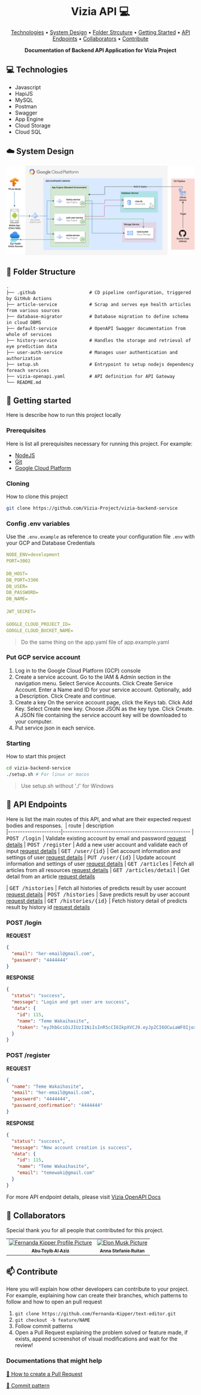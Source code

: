 <h1 align="center" style="font-weight: bold;">Vizia API 💻</h1>

<p align="center">
 <a href="#tech">Technologies</a> • 
 <a href="#cloud-architecture">System Design</a> • 
 <a href="#folder-structure">Folder Strcuture</a> • 
 <a href="#started">Getting Started</a> • 
 <a href="#routes">API Endpoints</a> •
 <a href="#colab">Collaborators</a> •
 <a href="#contribute">Contribute</a>
</p>

<p align="center">
    <b>Documentation of Backend API Application for Vizia Project</b>
</p>

<h2 id="technologies">💻 Technologies</h2>

- Javascript
- HapiJS
- MySQL
- Postman
- Swagger
- App Engine
- Cloud Storage
- Cloud SQL

<h2 id="cloud-architecture">☁️ System Design</h2>
<img src="system-design.jpg" />

<h2 id="folder-structure">📁 Folder Structure</h2>

    .
    ├── .github                    # CD pipeline configuration, triggered by GitHub Actions
    ├── article-service            # Scrap and serves eye health articles from various sources
    ├── database-migrator          # Database migration to define schema in cloud DBMS
    ├── default-service            # OpenAPI Swagger documentation from whole of services
    ├── history-service            # Handles the storage and retrieval of eye prediction data
    ├── user-auth-service          # Manages user authentication and authorization
    ├── setup.sh                   # Entrypoint to setup nodejs dependency foreach services
    ├── vizia-openapi.yaml         # API definition for API Gateway
    └── README.md

<h2 id="started">🚀 Getting started</h2>

Here is describe how to run this project locally

<h3>Prerequisites</h3>

Here is list all prerequisites necessary for running this project. For example:

- [NodeJS](https://nodejs.org/)
- [Git](https://git-scm.com/downloads)
- [Google Cloud Platform](https://console.cloud.google.com)

<h3>Cloning</h3>

How to clone this project

```bash
git clone https://github.com/Vizia-Project/vizia-backend-service
```

<h3>Config .env variables</h2>

Use the `.env.example` as reference to create your configuration file `.env` with your GCP and Database Credentials

```yaml
NODE_ENV=development
PORT=3002

DB_HOST=
DB_PORT=3306
DB_USER=
DB_PASSWORD=
DB_NAME=

JWT_SECRET=

GOOGLE_CLOUD_PROJECT_ID=
GOOGLE_CLOUD_BUCKET_NAME=
```

> Do the same thing on the app.yaml file of app.example.yaml

<h3>Put GCP service account</h3>

1. Log in to the Google Cloud Platform (GCP) console
2. Create a service account. Go to the IAM & Admin section in the navigation menu. Select Service Accounts. Click Create Service Account. Enter a Name and ID for your service account. Optionally, add a Description. Click Create and continue.
3. Create a key On the service account page, click the Keys tab. Click Add Key. Select Create new key. Choose JSON as the key type. Click Create. A JSON file containing the service account key will be downloaded to your computer.
4. Put service json in each service.

<h3>Starting</h3>

How to start this project

```bash
cd vizia-backend-service
./setup.sh # For linux or macos
```
> Use setup.sh without './' for Windows

<h2 id="routes">📍 API Endpoints</h2>

Here is list the main routes of this API, and what are their expected request bodies and responses.
​
| route               | description                                          
|----------------------|-----------------------------------------------------
| <kbd>POST /login</kbd>     | Validate existing account by email and password [request details](https://vizia-web-1037967286998.asia-southeast2.run.app/api-docs/#/Authentication/post_login)
| <kbd>POST /register</kbd>     | Add a new user account and validate each of input [request details](https://vizia-web-1037967286998.asia-southeast2.run.app/api-docs/#/Authentication/post_register)
| <kbd>GET /user/{id}</kbd>     | Get account information and settings of user [request details](https://vizia-web-1037967286998.asia-southeast2.run.app/api-docs/#/User/get_user__id_)
| <kbd>PUT /user/{id}</kbd>     | Update account information and settings of user [request details](https://vizia-web-1037967286998.asia-southeast2.run.app/api-docs/#/User/put_user__id_)
| <kbd>GET /articles</kbd>     | Fetch all articles from all resources [request details](https://vizia-web-1037967286998.asia-southeast2.run.app/api-docs/#/Article/get_articles)
| <kbd>GET /articles/detail</kbd>     | Get detail from an article [request details](https://vizia-web-1037967286998.asia-southeast2.run.app/api-docs/#/Article/get_articles_detail)

| <kbd>GET /histories</kbd>     | Fetch all histories of predicts result by user account [request details](https://vizia-web-1037967286998.asia-southeast2.run.app/api-docs/#/History/get_histories)
| <kbd>POST /histories</kbd>     | Save predicts result by user account [request details](https://vizia-web-1037967286998.asia-southeast2.run.app/api-docs/#/History/post_histories)
| <kbd>GET /histories/{id}</kbd>     | Fetch history detail of predicts result by history id [request details](https://vizia-web-1037967286998.asia-southeast2.run.app/api-docs/#/History/get_histories__id_)

<h3>POST /login</h3>

**REQUEST**
```json
{
  "email": "her-email@gmail.com",
  "password": "4444444"
}
```

**RESPONSE**
```json
{
  "status": "success",
  "message": "Login and get user are success",
  "data": {
    "id": 115,
    "name": "Teme Wakaihasite",
    "token": "eyJhbGciOiJIUzI1NiIsInR5cCI6IkpXVCJ9.eyJpZCI6OCwiaWF0IjoxNzMzMTQ5MDU0fQ"
  }
}
```

<h3>POST /register</h3>

**REQUEST**
```json
{
  "name": "Teme Wakaihasite",
  "email": "her-email@gmail.com",
  "password": "4444444",
  "password_confirmation": "4444444"
}
```

**RESPONSE**
```json
{
  "status": "success",
  "message": "New account creation is success",
  "data": {
    "id": 115,
    "name": "Teme Wakaihasite",
    "email": "temewaki@gmail.com"
  }
}
```

For more API endpoint details, please visit <a href="https://vizia-web-1037967286998.asia-southeast2.run.app/api-docs">Vizia OpenAPI Docs</a>

<h2 id="colab">🤝 Collaborators</h2>

Special thank you for all people that contributed for this project.

<table>
  <tr>
    <td align="center">
      <a href="#">
        <img src="https://raw.githubusercontent.com/Volosh1n/github-avatars/master/examples/image.png" width="100px;" alt="Fernanda Kipper Profile Picture"/><br>
        <sub>
          <b>Abu Toyib Al Aziz</b>
        </sub>
      </a>
    </td>
    <td align="center">
      <a href="#">
        <img src="https://raw.githubusercontent.com/Volosh1n/github-avatars/master/examples/image.png" width="100px;" alt="Elon Musk Picture"/><br>
        <sub>
          <b>Anna Stefanie Ruitan</b>
        </sub>
      </a>
    </td>
  </tr>
</table>

<h2 id="contribute">📫 Contribute</h2>

Here you will explain how other developers can contribute to your project. For example, explaining how can create their branches, which patterns to follow and how to open an pull request

1. `git clone https://github.com/Fernanda-Kipper/text-editor.git`
2. `git checkout -b feature/NAME`
3. Follow commit patterns
4. Open a Pull Request explaining the problem solved or feature made, if exists, append screenshot of visual modifications and wait for the review!

<h3>Documentations that might help</h3>

[📝 How to create a Pull Request](https://www.atlassian.com/br/git/tutorials/making-a-pull-request)

[💾 Commit pattern](https://gist.github.com/joshbuchea/6f47e86d2510bce28f8e7f42ae84c716)